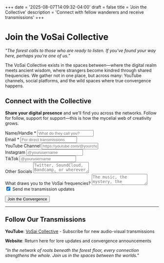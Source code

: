+++
date = '2025-08-07T14:09:32-04:00'
draft = false
title = 'Join the Collective'
description = 'Connect with fellow wanderers and receive transmissions'
+++

# Join the VoSai Collective

*"The forest calls to those who are ready to listen. If you've found your way here, perhaps you're one of us."*

The VoSai Collective exists in the spaces between—where the digital realm meets ancient wisdom, where strangers become kindred through shared frequencies. We gather not in one place, but across many: YouTube channels, social platforms, and the wild spaces where true convergence happens.

## Connect with the Collective

**Share your digital presence** and we'll find you across the networks. Follow for follow, support for support—this is how the mycelial web of creativity grows.

<div class="join-form">
<form id="join-collective-form" action="https://vosai-form-handler.ssivostech.workers.dev" method="POST">
  
  <div class="form-group">
    <label for="name">Name/Handle *</label>
    <input type="text" id="name" name="name" required placeholder="What do they call you?">
  </div>
  
  <div class="form-group">
    <label for="email">Email *</label>
    <input type="email" id="email" name="email" required placeholder="For direct transmissions">
  </div>
  
  <div class="form-group">
    <label for="youtube">YouTube Channel</label>
    <input type="url" id="youtube" name="youtube" placeholder="https://youtube.com/@yourchannel">
  </div>
  
  <div class="form-group">
    <label for="instagram">Instagram</label>
    <input type="text" id="instagram" name="instagram" placeholder="@yourusername">
  </div>
  
  <div class="form-group">
    <label for="tiktok">TikTok</label>
    <input type="text" id="tiktok" name="tiktok" placeholder="@yourusername">
  </div>
  
  <div class="form-group">
    <label for="other">Other Socials</label>
    <textarea id="other" name="other" placeholder="Twitter, SoundCloud, Bandcamp, or wherever you manifest..."></textarea>
  </div>
  
  <div class="form-group">
    <label for="vibe">What draws you to the VoSai frequencies?</label>
    <textarea id="vibe" name="vibe" placeholder="The music, the mystery, the mushrooms, the metal... tell us what calls to you."></textarea>
  </div>
  
  <div class="form-group">
    <input type="checkbox" id="updates" name="updates" checked>
    <label for="updates">Send me transmission updates</label>
  </div>
  
  <button type="submit">Join the Convergence</button>
</form>
<div id="form-message" style="margin-top: 1em; color: #9acd32;"></div>
</div>

<script>
  document.getElementById('join-collective-form').addEventListener('submit', function(event) {
    event.preventDefault(); // Prevent default form submission

    const form = event.target;
    const formData = new FormData(form);
    const messageDiv = document.getElementById('form-message');

    messageDiv.textContent = 'Sending...';

    fetch(form.action, {
      method: 'POST',
      body: formData,
      mode: 'no-cors', // Use no-cors mode for cross-origin requests to workers
    })
    .then(response => {
        // The 'no-cors' mode results in an opaque response, so we can't directly check status.
        // We will assume success and provide feedback to the user.
        messageDiv.textContent = 'Thank you for your submission!';
        form.reset(); // Clear the form fields
    })
    .catch(error => {
      console.error('Error:', error);
      messageDiv.textContent = 'An error occurred. Please try again.';
    });
  });
</script>

---

## Follow Our Transmissions

**YouTube**: [VoSai Collective](https://www.youtube.com/@VoSaiCollective) - Subscribe for new audio-visual transmissions

**Website**: Return here for lore updates and convergence announcements

*"In the network of roots beneath the forest floor, every connection strengthens the whole. Join us in the spaces between the worlds."*
